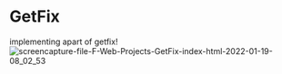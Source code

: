 # GetFix
implementing apart of getfix!
![screencapture-file-F-Web-Projects-GetFix-index-html-2022-01-19-08_02_53](https://user-images.githubusercontent.com/83379822/150073349-a35e02e0-3107-40c7-86a9-9f0bda3ca449.png)

